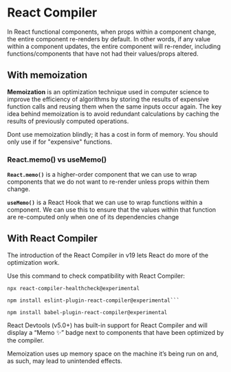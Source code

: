# React Compiler

In React functional components, when props within a component change, the entire component re-renders by default. In other words, if any value within a component updates, the entire component will re-render, including functions/components that have not had their values/props altered.

## With memoization

**Memoization** is an optimization technique used in computer science to improve the efficiency of algorithms by storing the results of expensive function calls and reusing them when the same inputs occur again. The key idea behind memoization is to avoid redundant calculations by caching the results of previously computed operations.

Dont use memoization blindly; it has a cost in form of memory. You should only use if for "expensive" functions.

### React.memo() vs useMemo()

**`React.memo()`** is a higher-order component that we can use to wrap components that we do not want to re-render unless props within them change.

**`useMemo()`** is a React Hook that we can use to wrap functions within a component. We can use this to ensure that the values within that function are re-computed only when one of its dependencies change

## With React Compiler

The introduction of the React Compiler in v19 lets React do more of the optimization work.

Use this command to check compatibility with React Compiler:

```
npx react-compiler-healthcheck@experimental
```

````
npm install eslint-plugin-react-compiler@experimental```
````

```
npm install babel-plugin-react-compiler@experimental
```

React Devtools (v5.0+) has built-in support for React Compiler and will display a “Memo ✨” badge next to components that have been optimized by the compiler.

Memoization uses up memory space on the machine it’s being run on and, as such, may lead to unintended effects.
